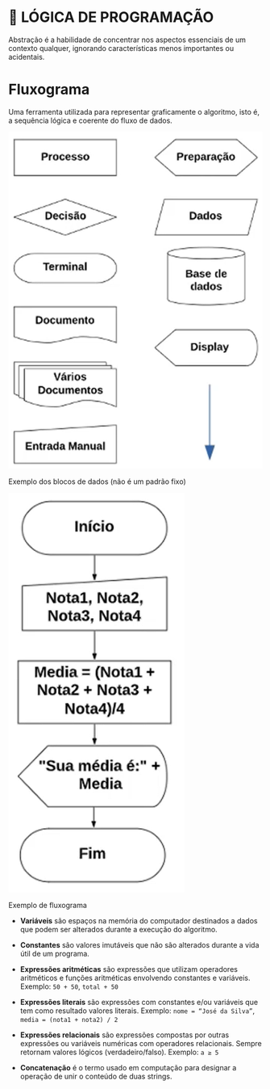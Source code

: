 # :page_with_curl: LÓGICA DE PROGRAMAÇÃO

Abstração é a habilidade de concentrar nos aspectos essenciais de um contexto qualquer, ignorando características menos importantes ou acidentais.

# Fluxograma

Uma ferramenta utilizada para representar graficamente o algoritmo, isto é, a sequência lógica e coerente do fluxo de dados.

![Exemplo dos blocos de dados (não é um padrão fixo)](blocos-de-dados.png)

Exemplo dos blocos de dados (não é um padrão fixo)

![Exemplo](fluxograma.png)

Exemplo de fluxograma

- **Variáveis** são espaços na memória do computador destinados a dados que podem ser alterados durante a execução do algoritmo.

- **Constantes** são valores imutáveis que não são alterados durante a vida útil de um programa.

- **Expressões aritméticas** são expressões que utilizam operadores aritméticos e funções aritméticas envolvendo constantes e variáveis. Exemplo: `50 + 50`, `total + 50`

- **Expressões literais** são expressões com constantes e/ou variáveis que tem como resultado valores literais. Exemplo: `nome = “José da Silva”`, `media = (nota1 + nota2) / 2`

- **Expressões relacionais** são expressões compostas por outras expressões ou variáveis numéricas com operadores relacionais. Sempre retornam valores lógicos (verdadeiro/falso). Exemplo: `a ≥ 5`

- **Concatenação** é o termo usado em computação para designar a operação de unir o conteúdo de duas strings.